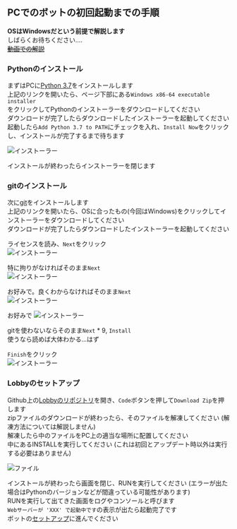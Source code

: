 ## PCでのボットの初回起動までの手順
**OSはWindowsだという前提で解説します**  
しばらくお待ちください....  
~~[動画での解説]()~~  


### Pythonのインストール
まずはPCに[Python 3.7](https://www.python.org/downloads/release/python-379 "python.org")をインストールします  
上記のリンクを開いたら、ページ下部にある`Windows x86-64 executable installer`  
をクリックしてPythonのインストーラーをダウンロードしてください  
ダウンロードが完了したらダウンロードしたインストーラーを起動してください  
起動したら`Add Python 3.7 to PATH`にチェックを入れ、`Install Now`をクリックし、インストールが完了するまで待ちます  

![インストーラー](https://user-images.githubusercontent.com/53356872/103261052-5527af00-49e3-11eb-8657-73d7dfd064d5.png)  

インストールが終わったらインストーラーを閉じます  

### gitのインストール
次に[git](https://git-scm.com/downloads "git-scm.com")をインストールします  
上記のリンクを開いたら、OSに合ったもの(今回はWindows)をクリックしてインストーラーをダウンロードしてください  
ダウンロードが完了したらダウンロードしたインストーラーを起動してください  

ライセンスを読み、`Next`をクリック  
![インストーラー](https://user-images.githubusercontent.com/53356872/104095053-185b9200-52d8-11eb-8f8b-3ca7b1c6e39e.png)  

特に拘りがなければそのまま`Next`  
![インストーラー](https://user-images.githubusercontent.com/53356872/104095103-5d7fc400-52d8-11eb-90e1-f00b5c378b7b.png)  

お好みで。良くわからなければそのまま`Next`  
![インストーラー](https://user-images.githubusercontent.com/53356872/104095141-94ee7080-52d8-11eb-89a8-1514b0c9b48f.png)  

お好みで
![インストーラー](https://user-images.githubusercontent.com/53356872/104095174-b51e2f80-52d8-11eb-98d0-8fc062e133b2.png)  

gitを使わないならそのまま`Next` * 9, `Install`  
使うなら読めば大体わかる...はず  

`Finish`をクリック  
![インストーラー](https://user-images.githubusercontent.com/53356872/104095506-86a15400-52da-11eb-8545-8a089c29a714.png)  

### Lobbyのセットアップ
Github上の[Lobbyのリポジトリ](https://github.com/The-Lobby-Team/Lobby "github.com")を開き、`Code`ボタンを押して`Download Zip`を押します  
zipファイルのダウンロードが終わったら、そのファイルを解凍してください (解凍方法については解説しません)  
解凍したら中のファイルをPC上の適当な場所に配置してください  
中にあるINSTALLを実行してください (これは初回とアップデート時以外は実行する必要はありません)  

![ファイル](https://user-images.githubusercontent.com/53356872/104012669-91cd8480-51f3-11eb-9ae6-8dba0e75b927.png)  

インストールが終わったら画面を閉じ、RUNを実行してください (エラーが出た場合はPythonのバージョンなどが間違っている可能性があります)  
RUNを実行して出てきた画面をログやコンソールと呼びます  
`Webサーバーが 'XXX' で起動中です`の表示が出たら起動完了です  
ボットの[セットアップ](setup.md#セットアップの手順 "setup.md")に進んでください  
